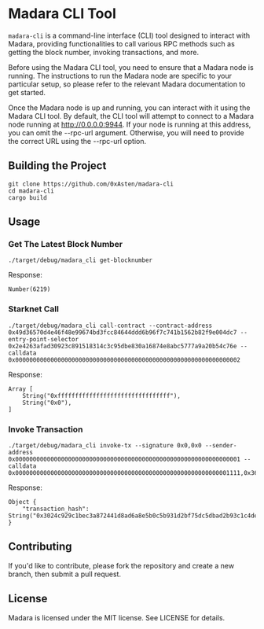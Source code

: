 # Madara CLI Tool

`madara-cli` is a command-line interface (CLI) tool designed to interact with Madara, providing functionalities to call various RPC methods such as getting the block number, invoking transactions, and more.

Before using the Madara CLI tool, you need to ensure that a Madara node is running. The instructions to run the Madara node are specific to your particular setup, so please refer to the relevant Madara documentation to get started.

Once the Madara node is up and running, you can interact with it using the Madara CLI tool. By default, the CLI tool will attempt to connect to a Madara node running at http://0.0.0.0:9944. If your node is running at this address, you can omit the --rpc-url argument. Otherwise, you will need to provide the correct URL using the --rpc-url option.

## Building the Project

```
git clone https://github.com/0xAsten/madara-cli
cd madara-cli
cargo build
```

## Usage

### Get The Latest Block Number

```
./target/debug/madara_cli get-blocknumber
```

Response:

```
Number(6219)
```

### Starknet Call

```
./target/debug/madara_cli call-contract --contract-address 0x49d36570d4e46f48e99674bd3fcc84644ddd6b96f7c741b1562b82f9e004dc7 --entry-point-selector 0x2e4263afad30923c891518314c3c95dbe830a16874e8abc5777a9a20b54c76e --calldata 0x0000000000000000000000000000000000000000000000000000000000000002
```

Response:

```
Array [
    String("0xffffffffffffffffffffffffffffffff"),
    String("0x0"),
]
```

### Invoke Transaction

```
./target/debug/madara_cli invoke-tx --signature 0x0,0x0 --sender-address 0x0000000000000000000000000000000000000000000000000000000000000001 --calldata 0x0000000000000000000000000000000000000000000000000000000000001111,0x36fa6de2810d05c3e1a0ebe23f60b9c2f4629bbead09e5a9704e1c5632630d5,0x0
```

Response:

```
Object {
    "transaction_hash": String("0x3024c929c1bec3a872441d8ad6a8e5b0c5b931d2bf75dc5dbad2b93c1c4dec0"),
}
```

## Contributing

If you'd like to contribute, please fork the repository and create a new branch, then submit a pull request.

## License

Madara is licensed under the MIT license. See LICENSE for details.

